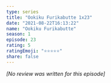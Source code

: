 ```yaml
---
type: series
title: "Ookiku Furikabutte 1x23"
date: "2021-08-22T16:13:22"
name: "Ookiku Furikabutte"
season: 1
episode: 23
rating: 5
ratingEmoji: "⭐️⭐️⭐️⭐️⭐️"
share: false
---
```


*[No review was written for this episode]*
